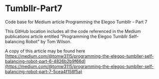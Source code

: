 # Tumbllr-Part7

Code base for Medium article Programming the Elegoo Tumbllr - Part 7

This GitHub location includes all the code referenced in the Medium publications article entitled "Programming the Elegoo Tumbllr Self-balancing Robot" by Tom Wilson.

A copy of this article may be found here [https://medium.com/@tomw3115/programming-the-elegoo-tumbller-self-balancing-robot-part-6-4826b2b9f66d](https://medium.com/@tomw3115/programming-the-elegoo-tumbller-self-balancing-robot-part-7-5cea4f158f5a)
